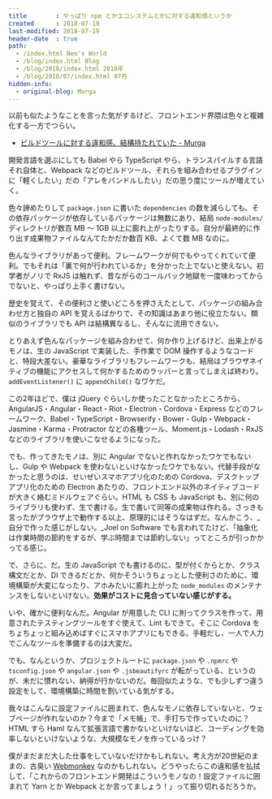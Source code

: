 ```yaml
---
title        : やっぱり npm とかエコシステムとかに対する違和感というか
created      : 2018-07-19
last-modified: 2018-07-19
header-date  : true
path:
  - /index.html Neo's World
  - /blog/index.html Blog
  - /blog/2018/index.html 2018年
  - /blog/2018/07/index.html 07月
hidden-info:
  - original-blog: Murga
---
```


以前も似たようなことを言った気がするけど、フロントエンド界隈は色々と複雑化する一方でつらい。

- [ビルドツールに対する違和感、結構持たれていた - Murga](http://neos21.hatenablog.jp/entry/2016/12/05/040715)

開発言語を選ぶにしても Babel やら TypeScript やら、トランスパイルする言語それ自体と、Webpack などのビルドツール、それらを組み合わせるプラグインに「軽くしたい」だの「アレをバンドルしたい」だの思う度にツールが増えていく。

色々諦めたりして `package.json` に書いた `dependencies` の数を減らしても、その依存パッケージが依存しているパッケージは無数にあり、結局 `node-modules/` ディレクトリが数百 MB 〜 1GB 以上に膨れ上がったりする。自分が最終的に作り出す成果物ファイルなんてたかだか数百 KB、よくて数 MB なのに。

色んなライブラリがあって便利。フレームワークが何でもやってくれていて便利。でもそれは「裏で何が行われているか」を分かった上でないと使えない。初学者がノリで RxJS は触れず、昔ながらのコールバック地獄を一度味わってからでないと、やっぱり上手く書けない。

歴史を覚えて、その便利さと使いどころを押さえたとして、パッケージの組み合わせ方と独自の API を覚えるばかりで、その知識はあまり他に役立たない。類似のライブラリでも API は結構異なるし、そんなに流用できない。

とりあえず色んなパッケージを組み合わせて、何か作り上げるけど、出来上がるモノは、生の JavaScript で実装した、手作業で DOM 操作するようなコードと、特段大差ない。豪華なライブラリもフレームワークも、結局はブラウザネイティブの機能にアクセスして何かするためのラッパーと言ってしまえば終わり。`addEventListener()` に `appendChild()` なワケだ。

この2年ほどで、僕は jQuery ぐらいしか使ったことなかったところから、AngularJS・Angular・React・Riot・Electron・Cordova・Express などのフレームワーク、Babel・TypeScript・Browserify・Bower・Gulp・Webpack・Jasmine・Karma・Protractor などの各種ツール、Moment.js・Lodash・RxJS などのライブラリを使いこなせるようになった。

でも、作ってきたモノは、別に Angular でないと作れなかったワケでもないし、Gulp や Webpack を使わないといけなかったワケでもない。代替手段がなかったと思うのは、せいぜいスマホアプリ化のための Cordova、デスクトップアプリ化のための Electron あたりの、フロントエンド以外のネイティブコードが大きく絡むミドルウェアぐらい。HTML も CSS も JavaScript も、別に何のライブラリも使わず、生で書ける。生で書いて同等の成果物は作れる。さっきも言ったがブラウザ上で動作する以上、原理的にはそうなはずだ。なんかこう、_自分で作った感じがしない。_Joel on Software でも言われてたけど、「抽象化は作業時間の節約をするが、学ぶ時間までは節約しない」ってところが引っかかってる感じ。

で、さらに、だ。生の JavaScript でも書けるのに、型が付くからとか、クラス構文だとか、DI できるだとか、何かそういうちょっとした便利さのために、環境構築が大変になったり、アホみたいに膨れ上がった `node_modules` のメンテナンスをしないといけない。__効果がコストに見合っていない感じがする。__

いや、確かに便利なんだ。Angular が用意した CLI に則ってクラスを作って、用意されたテスティングツールをすぐ使えて、Lint もできて。そこに Cordova をちょちょっと組み込めばすぐにスマホアプリにもできる。手軽だし、一人で人力でこんなツールを準備するのは大変だ。

でも、なんというか、プロジェクトルートに `package.json` や `.npmrc` や `tsconfig.json` や `angular.json` や `.jsbeautifyrc` が転がっている、というのが、未だに慣れない、納得が行かないのだ。毎回似たような、でも少しずつ違う設定をして、環境構築に時間を割いている気がする。

我々はこんなに設定ファイルに囲まれて、色んなモノに依存していないと、ウェブページが作れないのか？今まで「メモ帳」で、手打ちで作っていたのに？HTML すら Haml なんて拡張言語で書かないといけないほど、コーディングを効率しないといけないような、大規模なモノを作っているっけ？

僕がまだまだ大した仕事をしていないだけかもしれない。考え方が20世紀のままの、古臭い [Webmonkey](https://stopdesign.com/portfolio/web/webmonkey.html) なのかもしれない。どうやったらこの違和感を払拭して、「これからのフロントエンド開発はこういうモノなの！設定ファイルに囲まれて Yarn とか Webpack とか言ってましょう！」って振り切れるだろうか。
